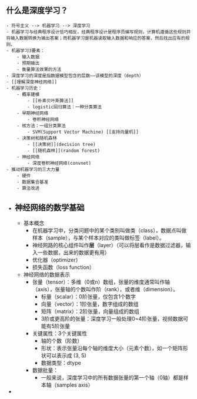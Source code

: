 ## 什么是深度学习？
	- 符号主义 --> 机器学习 --> 深度学习
	- 机器学习与经典程序设计恰巧相反，经典程序设计是程序员编写规则，计算机遵循这些规则并将输入数据转换为输出答案；而机器学习是机器读取输入数据和响应的答案，然后找出应有的规则。
	- 机器学习3要素：
		- 输入数据
		- 预期输出
		- 衡量算法效果的方法
	- 深度学习的深度是指数据模型包含的层数——该模型的深度（depth）
	- [[理解深度神经网络]]
	- 机器学习历史：
		- 概率建模
			- [[朴素贝叶斯算法]]
			- logistic回归算法：一种分类算法
		- 早期神经网络
			- 卷积神经网络
		- 核方法：一组分类算法
			- SVM(Support Vector Machine) [[支持向量机]]
		- 决策树和随机森林
			- [[决策树]](decision tree)
			- [[随机森林]](random forest)
		- 神经网络
			- 深度卷积神经网络(convnet)
	- 推动机器学习的三大力量
		- 硬件
		- 数据集合基准
		- 算法改进
- ## 神经网络的数学基础
	- 基本概念
		- 在机器学习中，分类问题中的某个类别叫做类（class），数据点叫做样本（sample），与某个样本对应的类叫做标签（label）。
		- 神经网路的核心组件叫作**层**（layer）（可以将层看作是数据过滤器，输入一些数据，出来的数据更有用）
		- 优化器（optimizer）
		- 损失函数（loss function）
	- 神经网络的数据表示
		- 张量（tensor）：多维（0或n）数组，张量的维度通常叫作轴（axis），张量轴的个数叫作阶（rank），或者维（dimension）。
			- 标量（scalar）：0阶张量，仅包含1个数字
			- 向量（vector）：1阶张量，数字组成的数组
			- 矩阵（matrix）：2阶张量，向量组成的数组
			- 3阶或更高阶的张量：深度学习一般处理0~4阶张量，视频数据可能有5阶张量
		- 关键属性：3个关键属性
			- 轴的个数（阶数）
			- 形状：表示张量沿每个轴的维度大小（元素个数），如一个矩阵形状可以表示成 (3, 5)
			- 数据类型：dtype
		- 数据批量：
			- 一般来说，深度学习中的所有数据张量的第一个轴（0轴）都是样本轴（samples axis）
-